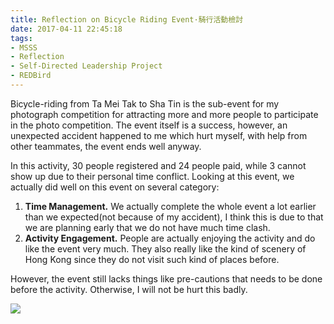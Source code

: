 ```yaml
---
title: Reflection on Bicycle Riding Event·騎行活動檢討
date: 2017-04-11 22:45:18
tags:
- MSSS
- Reflection
- Self-Directed Leadership Project
- REDBird
---
```


Bicycle-riding from Ta Mei Tak to Sha Tin is the sub-event for my photograph competition for attracting more and more people to participate in the photo competition. The event itself is a success, however, an unexpected accident happened to me which hurt myself, with help from other teammates, the event ends well anyway.
<!--more-->
In this activity, 30 people registered and 24 people paid, while 3 cannot show up due to their personal time conflict. Looking at this event, we actually did well on this event on several category:

1. **Time Management.** We actually complete the whole event a lot earlier than we expected(not because of my accident), I think this is due to that we are planning early that we do not have much time clash.
2. **Activity Engagement.** People are actually enjoying the activity and do like the event very much. They also really like the kind of scenery of Hong Kong since they do not visit such kind of places before.

However, the event still lacks things like pre-cautions that needs to be done before the activity. Otherwise, I will not be hurt this badly.

![](/images/r-be.jpg)